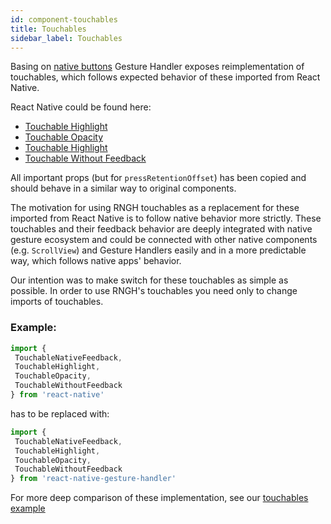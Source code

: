 ```yaml
---
id: component-touchables
title: Touchables
sidebar_label: Touchables
---
```

Basing on [native buttons](component-buttons.md) Gesture Handler exposes reimplementation of touchables, which follows expected behavior of these imported from React Native.

React Native could be found here:
 - [Touchable Highlight](https://facebook.github.io/react-native/docs/touchablehighlight)
 - [Touchable Opacity](https://facebook.github.io/react-native/docs/touchableopacity)
 - [Touchable Highlight](https://facebook.github.io/react-native/docs/touchablehighlight)
 - [Touchable Without Feedback](https://facebook.github.io/react-native/docs/touchablewithoutfeedback)
 
 All important props (but for `pressRetentionOffset`) has been copied and should behave in a similar way to original components. 
 
 The motivation for using RNGH touchables as a replacement for these imported from React Native is to follow native behavior more strictly.
 These touchables and their feedback behavior are deeply integrated with native
 gesture ecosystem and could be connected with other native components (e.g. `ScrollView`) and Gesture Handlers easily and in a more predictable way, which 
 follows native apps' behavior.
 
 Our intention was to make switch for these touchables as simple as possible. In order to use RNGH's touchables you
 need only to change imports of touchables.
 
 ### Example:
 
 ```javascript
import {
  TouchableNativeFeedback,
  TouchableHighlight,
  TouchableOpacity,
  TouchableWithoutFeedback
} from 'react-native'
```

has to be replaced with:

 ```javascript
import {
  TouchableNativeFeedback,
  TouchableHighlight,
  TouchableOpacity,
  TouchableWithoutFeedback
} from 'react-native-gesture-handler'
```

For more deep comparison of these implementation, see our [touchables example](https://github.com/kmagiera/react-native-gesture-handler/blob/master/Example/touchables/index.js)




 
